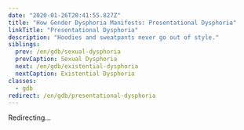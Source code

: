 ```yaml
---
date: "2020-01-26T20:41:55.827Z"
title: "How Gender Dysphoria Manifests: Presentational Dysphoria"
linkTitle: "Presentational Dysphoria"
description: "Hoodies and sweatpants never go out of style."
siblings:
  prev: /en/gdb/sexual-dysphoria
  prevCaption: Sexual Dysphoria
  next: /en/gdb/existential-dysphoria
  nextCaption: Existential Dysphoria
classes:
  - gdb
redirect: /en/gdb/presentational-dysphoria
---
```


Redirecting...